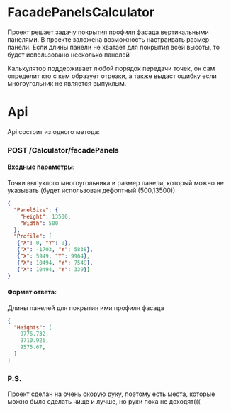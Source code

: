 # FacadePanelsCalculator

Проект решает задачу покрытия профиля фасада вертикальными панелями.
В проекте заложена возможность настраивать размер панели.
Если длины панели не хватает для покрытия всей высоты, то будет использовано несколько панелей

Калькулятор поддерживает любой порядок передачи точек, он сам определит кто с кем образует отрезки,
а также выдаст ошибку если многоугольник не является выпуклым.

# Api

Api состоит из одного метода:

### POST /Сalculator/facadePanels

#### Входные параметры:

Точки выпуклого многоугольника и размер панели, который можно не указывать (будет использован дефолтный (500,13500))
```json
{
  "PanelSize": {
    "Height": 13500,
    "Width": 500
  },
  "Profile": [
   {"X": 0, "Y": 0},
   {"X": -1703, "Y": 5838},
   {"X": 5949, "Y": 9964},
   {"X": 10494, "Y": 7549},
   {"X": 10494, "Y": 339}]
}
```

#### Формат ответа:
Длины панелей для покрытия ими профиля фасада
```json 
{
  "Heights": [
    9776.732,
    9710.926,
    9575.67,
  ]
}
```
### P.S.
Проект сделан на очень скорую руку, поэтому есть места, которые можно было сделать чище и лучше, но руки пока не доходят(((

